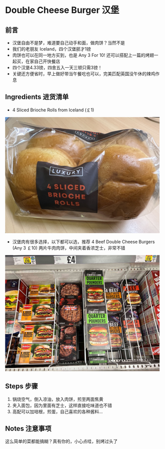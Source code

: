 # Double Cheese Burger 汉堡

## 前言

- 汉堡自由不是梦，难道要自己动手和面，做肉饼？当然不是
- 我们的老朋友 Iceland，四个汉堡胚才1镑
- 肉饼也可以在同一地方买到，也是 Any 3 For 10! 还可以搭配上一篇的烤翅一起买，在家自己开快餐店
- 四个汉堡4.33镑，四舍五入一天三顿只需3镑！
- 关键还方便省时，早上做好带当午餐吃也可以，完美匹配英国没午休的辣鸡作息

## Ingredients 进货清单

- 4 Sliced Brioche Rolls from Iceland (￡1)

<div>
    <img src="../../imgs/dishes/burgers2.jpg" style="width:500px">
</div> 

- 汉堡肉有很多选择，以下都可以选，推荐 4 Beef Double Cheese Burgers (Any 3 ￡10) 两片牛肉肉饼，中间夹着香浓芝士，非常不错

<div>
    <img src="../../imgs/dishes/burgers.jpg" style="width:500px">
</div>

## Steps 步骤

1. 锅烧空气，倒入凉油，放入肉饼，煎至两面焦黄
2. 夹入面包，因为里面有芝士，这样直接吃味道也不错
3. 高配可以加培根，煎蛋，自己喜欢的各种酱料...

## Notes 注意事项

这么简单的菜都能搞糊？真有你的，小心点哇，别烤过头了
